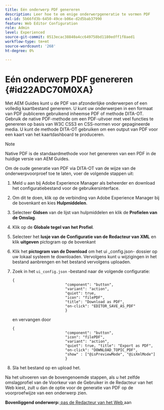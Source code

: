 ```yaml
---
title: Eén onderwerp PDF genereren
description: Leer hoe te om enige onderwerpgeneratie te vormen PDF
exl-id: 5b66fd3b-6450-49ce-b06e-d2d5bab37990
feature: Web Editor Configuration
role: Admin
level: Experienced
source-git-commit: 0513ecac38840a4cc649758bd1180edff1f8aed1
workflow-type: tm+mt
source-wordcount: '268'
ht-degree: 0%

---
```


# Eén onderwerp PDF genereren {#id22ADC70M0XA}

Met AEM Guides kunt u de PDF van afzonderlijke onderwerpen of een volledig kaartbestand genereren. U kunt uw onderwerpen in een formaat van PDF publiceren gebruikend inheemse PDF of methode DITA-OT. Gebruik de native PDF-methode om een PDF-uitvoer met veel functies te genereren op basis van W3C CSS3 en CSS-normen voor gepagineerde media. U kunt de methode DITA-OT gebruiken om een output van PDF voor een kaart van het kaartdashboard te produceren.

>[!NOTE]
>
> Native PDF is de standaardmethode voor het genereren van een PDF in de huidige versie van AEM Guides.

Om de oude generatie van PDF via DITA-OT van de wijze van de onderwerpvoorproef toe te laten, voer de volgende stappen uit:

1. Meld u aan bij Adobe Experience Manager als beheerder en download het configuratiebestand voor de gebruikersinterface.

1. Om dit te doen, klik op de verbinding van Adobe Experience Manager bij de bovenkant en kies **Hulpmiddelen**.
1. Selecteer **Gidsen** van de lijst van hulpmiddelen en klik de **Profielen van de Omslag**.
1. Klik op de **Globale tegel van het Profiel**.
1. Selecteer het **lusje van de Configuratie van de Redacteur van XML** en klik **uitgeven** pictogram op de bovenkant
1. Klik het **pictogram van de Download** om het ui \_config.json- dossier op uw lokaal systeem te downloaden. Vervolgens kunt u wijzigingen in het bestand aanbrengen en het bestand vervolgens uploaden.
1. Zoek in het `ui_config.json` -bestand naar de volgende configuratie:

   ```
   {
                           "component": "button",
                           "variant": "action",
                           "quiet": true,
                           "icon": "filePDF",
                           "title": "Download as PDF",
                           "on-click": "EDITOR_SAVE_AS_PDF"
                           }
   ```

   en vervangen door

   ```
   {
                           "component": "button",
                           "icon": "filePDF",
                           "variant": "action",
                           "quiet": true, "title": "Export as PDF",
                           "on-click": "DOWNLOAD_TOPIC_PDF",
                           "show" : ["@isPreviewMode", "@isXmlMode"]
                           }
   ```

1. Sla het bestand op en upload het.

Na het uitvoeren van de bovengenoemde stappen, als u het zelfde omslagprofiel van de Voorkeur van de Gebruiker in de Redacteur van het Web kiest, zult u dan de optie voor de generatie van PDF op de voorproefwijze van een onderwerp zien.

**Bovenliggend onderwerp:**[ pas de Redacteur van het Web ](conf-web-editor.md) aan
